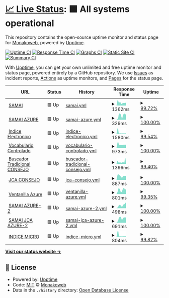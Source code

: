 # [📈 Live Status](https://Monakoweb.github.io/upptime_ce): <!--live status--> **🟩 All systems operational**

This repository contains the open-source uptime monitor and status page for [Monakoweb](https://Monakoweb.github.io/upptime_ce), powered by [Upptime](https://github.com/upptime/upptime).

[![Uptime CI](https://github.com/Monakoweb/upptime_ce/workflows/Uptime%20CI/badge.svg)](https://github.com/Monakoweb/upptime_ce/actions?query=workflow%3A%22Uptime+CI%22)
[![Response Time CI](https://github.com/Monakoweb/upptime_ce/workflows/Response%20Time%20CI/badge.svg)](https://github.com/Monakoweb/upptime_ce/actions?query=workflow%3A%22Response+Time+CI%22)
[![Graphs CI](https://github.com/Monakoweb/upptime_ce/workflows/Graphs%20CI/badge.svg)](https://github.com/Monakoweb/upptime_ce/actions?query=workflow%3A%22Graphs+CI%22)
[![Static Site CI](https://github.com/Monakoweb/upptime_ce/workflows/Static%20Site%20CI/badge.svg)](https://github.com/Monakoweb/upptime_ce/actions?query=workflow%3A%22Static+Site+CI%22)
[![Summary CI](https://github.com/Monakoweb/upptime_ce/workflows/Summary%20CI/badge.svg)](https://github.com/Monakoweb/upptime_ce/actions?query=workflow%3A%22Summary+CI%22)

With [Upptime](https://upptime.js.org), you can get your own unlimited and free uptime monitor and status page, powered entirely by a GitHub repository. We use [Issues](https://github.com/Monakoweb/upptime_ce/issues) as incident reports, [Actions](https://github.com/Monakoweb/upptime_ce/actions) as uptime monitors, and [Pages](https://Monakoweb.github.io/upptime_ce) for the status page.

<!--start: status pages-->
<!-- This summary is generated by Upptime (https://github.com/upptime/upptime) -->
<!-- Do not edit this manually, your changes will be overwritten -->
<!-- prettier-ignore -->
| URL | Status | History | Response Time | Uptime |
| --- | ------ | ------- | ------------- | ------ |
| <img alt="" src="https://icons.duckduckgo.com/ip3/relatoria.consejodeestado.gov.co.ico" height="13"> [SAMAI](https://relatoria.consejodeestado.gov.co:8080/) | 🟩 Up | [samai.yml](https://github.com/Monakoweb/upptime_ce/commits/HEAD/history/samai.yml) | <details><summary><img alt="Response time graph" src="./graphs/samai/response-time-week.png" height="20"> 1362ms</summary><br><a href="https://Monakoweb.github.io/upptime_ce/history/samai"><img alt="Response time 1020" src="https://img.shields.io/endpoint?url=https%3A%2F%2Fraw.githubusercontent.com%2FMonakoweb%2Fupptime_ce%2FHEAD%2Fapi%2Fsamai%2Fresponse-time.json"></a><br><a href="https://Monakoweb.github.io/upptime_ce/history/samai"><img alt="24-hour response time 1329" src="https://img.shields.io/endpoint?url=https%3A%2F%2Fraw.githubusercontent.com%2FMonakoweb%2Fupptime_ce%2FHEAD%2Fapi%2Fsamai%2Fresponse-time-day.json"></a><br><a href="https://Monakoweb.github.io/upptime_ce/history/samai"><img alt="7-day response time 1362" src="https://img.shields.io/endpoint?url=https%3A%2F%2Fraw.githubusercontent.com%2FMonakoweb%2Fupptime_ce%2FHEAD%2Fapi%2Fsamai%2Fresponse-time-week.json"></a><br><a href="https://Monakoweb.github.io/upptime_ce/history/samai"><img alt="30-day response time 989" src="https://img.shields.io/endpoint?url=https%3A%2F%2Fraw.githubusercontent.com%2FMonakoweb%2Fupptime_ce%2FHEAD%2Fapi%2Fsamai%2Fresponse-time-month.json"></a><br><a href="https://Monakoweb.github.io/upptime_ce/history/samai"><img alt="1-year response time 1025" src="https://img.shields.io/endpoint?url=https%3A%2F%2Fraw.githubusercontent.com%2FMonakoweb%2Fupptime_ce%2FHEAD%2Fapi%2Fsamai%2Fresponse-time-year.json"></a></details> | <details><summary><a href="https://Monakoweb.github.io/upptime_ce/history/samai">99.72%</a></summary><a href="https://Monakoweb.github.io/upptime_ce/history/samai"><img alt="All-time uptime 77.54%" src="https://img.shields.io/endpoint?url=https%3A%2F%2Fraw.githubusercontent.com%2FMonakoweb%2Fupptime_ce%2FHEAD%2Fapi%2Fsamai%2Fuptime.json"></a><br><a href="https://Monakoweb.github.io/upptime_ce/history/samai"><img alt="24-hour uptime 100.00%" src="https://img.shields.io/endpoint?url=https%3A%2F%2Fraw.githubusercontent.com%2FMonakoweb%2Fupptime_ce%2FHEAD%2Fapi%2Fsamai%2Fuptime-day.json"></a><br><a href="https://Monakoweb.github.io/upptime_ce/history/samai"><img alt="7-day uptime 99.72%" src="https://img.shields.io/endpoint?url=https%3A%2F%2Fraw.githubusercontent.com%2FMonakoweb%2Fupptime_ce%2FHEAD%2Fapi%2Fsamai%2Fuptime-week.json"></a><br><a href="https://Monakoweb.github.io/upptime_ce/history/samai"><img alt="30-day uptime 99.69%" src="https://img.shields.io/endpoint?url=https%3A%2F%2Fraw.githubusercontent.com%2FMonakoweb%2Fupptime_ce%2FHEAD%2Fapi%2Fsamai%2Fuptime-month.json"></a><br><a href="https://Monakoweb.github.io/upptime_ce/history/samai"><img alt="1-year uptime 85.83%" src="https://img.shields.io/endpoint?url=https%3A%2F%2Fraw.githubusercontent.com%2FMonakoweb%2Fupptime_ce%2FHEAD%2Fapi%2Fsamai%2Fuptime-year.json"></a></details>
| <img alt="" src="https://icons.duckduckgo.com/ip3/samai.azurewebsites.net.ico" height="13"> [SAMAI AZURE](https://samai.azurewebsites.net/) | 🟩 Up | [samai-azure.yml](https://github.com/Monakoweb/upptime_ce/commits/HEAD/history/samai-azure.yml) | <details><summary><img alt="Response time graph" src="./graphs/samai-azure/response-time-week.png" height="20"> 329ms</summary><br><a href="https://Monakoweb.github.io/upptime_ce/history/samai-azure"><img alt="Response time 345" src="https://img.shields.io/endpoint?url=https%3A%2F%2Fraw.githubusercontent.com%2FMonakoweb%2Fupptime_ce%2FHEAD%2Fapi%2Fsamai-azure%2Fresponse-time.json"></a><br><a href="https://Monakoweb.github.io/upptime_ce/history/samai-azure"><img alt="24-hour response time 368" src="https://img.shields.io/endpoint?url=https%3A%2F%2Fraw.githubusercontent.com%2FMonakoweb%2Fupptime_ce%2FHEAD%2Fapi%2Fsamai-azure%2Fresponse-time-day.json"></a><br><a href="https://Monakoweb.github.io/upptime_ce/history/samai-azure"><img alt="7-day response time 329" src="https://img.shields.io/endpoint?url=https%3A%2F%2Fraw.githubusercontent.com%2FMonakoweb%2Fupptime_ce%2FHEAD%2Fapi%2Fsamai-azure%2Fresponse-time-week.json"></a><br><a href="https://Monakoweb.github.io/upptime_ce/history/samai-azure"><img alt="30-day response time 237" src="https://img.shields.io/endpoint?url=https%3A%2F%2Fraw.githubusercontent.com%2FMonakoweb%2Fupptime_ce%2FHEAD%2Fapi%2Fsamai-azure%2Fresponse-time-month.json"></a><br><a href="https://Monakoweb.github.io/upptime_ce/history/samai-azure"><img alt="1-year response time 221" src="https://img.shields.io/endpoint?url=https%3A%2F%2Fraw.githubusercontent.com%2FMonakoweb%2Fupptime_ce%2FHEAD%2Fapi%2Fsamai-azure%2Fresponse-time-year.json"></a></details> | <details><summary><a href="https://Monakoweb.github.io/upptime_ce/history/samai-azure">100.00%</a></summary><a href="https://Monakoweb.github.io/upptime_ce/history/samai-azure"><img alt="All-time uptime 99.93%" src="https://img.shields.io/endpoint?url=https%3A%2F%2Fraw.githubusercontent.com%2FMonakoweb%2Fupptime_ce%2FHEAD%2Fapi%2Fsamai-azure%2Fuptime.json"></a><br><a href="https://Monakoweb.github.io/upptime_ce/history/samai-azure"><img alt="24-hour uptime 100.00%" src="https://img.shields.io/endpoint?url=https%3A%2F%2Fraw.githubusercontent.com%2FMonakoweb%2Fupptime_ce%2FHEAD%2Fapi%2Fsamai-azure%2Fuptime-day.json"></a><br><a href="https://Monakoweb.github.io/upptime_ce/history/samai-azure"><img alt="7-day uptime 100.00%" src="https://img.shields.io/endpoint?url=https%3A%2F%2Fraw.githubusercontent.com%2FMonakoweb%2Fupptime_ce%2FHEAD%2Fapi%2Fsamai-azure%2Fuptime-week.json"></a><br><a href="https://Monakoweb.github.io/upptime_ce/history/samai-azure"><img alt="30-day uptime 99.96%" src="https://img.shields.io/endpoint?url=https%3A%2F%2Fraw.githubusercontent.com%2FMonakoweb%2Fupptime_ce%2FHEAD%2Fapi%2Fsamai-azure%2Fuptime-month.json"></a><br><a href="https://Monakoweb.github.io/upptime_ce/history/samai-azure"><img alt="1-year uptime 99.98%" src="https://img.shields.io/endpoint?url=https%3A%2F%2Fraw.githubusercontent.com%2FMonakoweb%2Fupptime_ce%2FHEAD%2Fapi%2Fsamai-azure%2Fuptime-year.json"></a></details>
| <img alt="" src="https://icons.duckduckgo.com/ip3/iedoc.consejodeestado.gov.co.ico" height="13"> [Indice Electronico](https://iedoc.consejodeestado.gov.co:448/) | 🟩 Up | [indice-electronico.yml](https://github.com/Monakoweb/upptime_ce/commits/HEAD/history/indice-electronico.yml) | <details><summary><img alt="Response time graph" src="./graphs/indice-electronico/response-time-week.png" height="20"> 1580ms</summary><br><a href="https://Monakoweb.github.io/upptime_ce/history/indice-electronico"><img alt="Response time 659" src="https://img.shields.io/endpoint?url=https%3A%2F%2Fraw.githubusercontent.com%2FMonakoweb%2Fupptime_ce%2FHEAD%2Fapi%2Findice-electronico%2Fresponse-time.json"></a><br><a href="https://Monakoweb.github.io/upptime_ce/history/indice-electronico"><img alt="24-hour response time 620" src="https://img.shields.io/endpoint?url=https%3A%2F%2Fraw.githubusercontent.com%2FMonakoweb%2Fupptime_ce%2FHEAD%2Fapi%2Findice-electronico%2Fresponse-time-day.json"></a><br><a href="https://Monakoweb.github.io/upptime_ce/history/indice-electronico"><img alt="7-day response time 1580" src="https://img.shields.io/endpoint?url=https%3A%2F%2Fraw.githubusercontent.com%2FMonakoweb%2Fupptime_ce%2FHEAD%2Fapi%2Findice-electronico%2Fresponse-time-week.json"></a><br><a href="https://Monakoweb.github.io/upptime_ce/history/indice-electronico"><img alt="30-day response time 860" src="https://img.shields.io/endpoint?url=https%3A%2F%2Fraw.githubusercontent.com%2FMonakoweb%2Fupptime_ce%2FHEAD%2Fapi%2Findice-electronico%2Fresponse-time-month.json"></a><br><a href="https://Monakoweb.github.io/upptime_ce/history/indice-electronico"><img alt="1-year response time 649" src="https://img.shields.io/endpoint?url=https%3A%2F%2Fraw.githubusercontent.com%2FMonakoweb%2Fupptime_ce%2FHEAD%2Fapi%2Findice-electronico%2Fresponse-time-year.json"></a></details> | <details><summary><a href="https://Monakoweb.github.io/upptime_ce/history/indice-electronico">99.54%</a></summary><a href="https://Monakoweb.github.io/upptime_ce/history/indice-electronico"><img alt="All-time uptime 81.82%" src="https://img.shields.io/endpoint?url=https%3A%2F%2Fraw.githubusercontent.com%2FMonakoweb%2Fupptime_ce%2FHEAD%2Fapi%2Findice-electronico%2Fuptime.json"></a><br><a href="https://Monakoweb.github.io/upptime_ce/history/indice-electronico"><img alt="24-hour uptime 98.74%" src="https://img.shields.io/endpoint?url=https%3A%2F%2Fraw.githubusercontent.com%2FMonakoweb%2Fupptime_ce%2FHEAD%2Fapi%2Findice-electronico%2Fuptime-day.json"></a><br><a href="https://Monakoweb.github.io/upptime_ce/history/indice-electronico"><img alt="7-day uptime 99.54%" src="https://img.shields.io/endpoint?url=https%3A%2F%2Fraw.githubusercontent.com%2FMonakoweb%2Fupptime_ce%2FHEAD%2Fapi%2Findice-electronico%2Fuptime-week.json"></a><br><a href="https://Monakoweb.github.io/upptime_ce/history/indice-electronico"><img alt="30-day uptime 99.65%" src="https://img.shields.io/endpoint?url=https%3A%2F%2Fraw.githubusercontent.com%2FMonakoweb%2Fupptime_ce%2FHEAD%2Fapi%2Findice-electronico%2Fuptime-month.json"></a><br><a href="https://Monakoweb.github.io/upptime_ce/history/indice-electronico"><img alt="1-year uptime 85.57%" src="https://img.shields.io/endpoint?url=https%3A%2F%2Fraw.githubusercontent.com%2FMonakoweb%2Fupptime_ce%2FHEAD%2Fapi%2Findice-electronico%2Fuptime-year.json"></a></details>
| <img alt="" src="https://icons.duckduckgo.com/ip3/190.217.24.78.ico" height="13"> [Vocabulario Controlado](http://190.217.24.78:8888/tematres3/vocab/index.php) | 🟩 Up | [vocabulario-controlado.yml](https://github.com/Monakoweb/upptime_ce/commits/HEAD/history/vocabulario-controlado.yml) | <details><summary><img alt="Response time graph" src="./graphs/vocabulario-controlado/response-time-week.png" height="20"> 973ms</summary><br><a href="https://Monakoweb.github.io/upptime_ce/history/vocabulario-controlado"><img alt="Response time 837" src="https://img.shields.io/endpoint?url=https%3A%2F%2Fraw.githubusercontent.com%2FMonakoweb%2Fupptime_ce%2FHEAD%2Fapi%2Fvocabulario-controlado%2Fresponse-time.json"></a><br><a href="https://Monakoweb.github.io/upptime_ce/history/vocabulario-controlado"><img alt="24-hour response time 895" src="https://img.shields.io/endpoint?url=https%3A%2F%2Fraw.githubusercontent.com%2FMonakoweb%2Fupptime_ce%2FHEAD%2Fapi%2Fvocabulario-controlado%2Fresponse-time-day.json"></a><br><a href="https://Monakoweb.github.io/upptime_ce/history/vocabulario-controlado"><img alt="7-day response time 973" src="https://img.shields.io/endpoint?url=https%3A%2F%2Fraw.githubusercontent.com%2FMonakoweb%2Fupptime_ce%2FHEAD%2Fapi%2Fvocabulario-controlado%2Fresponse-time-week.json"></a><br><a href="https://Monakoweb.github.io/upptime_ce/history/vocabulario-controlado"><img alt="30-day response time 899" src="https://img.shields.io/endpoint?url=https%3A%2F%2Fraw.githubusercontent.com%2FMonakoweb%2Fupptime_ce%2FHEAD%2Fapi%2Fvocabulario-controlado%2Fresponse-time-month.json"></a><br><a href="https://Monakoweb.github.io/upptime_ce/history/vocabulario-controlado"><img alt="1-year response time 850" src="https://img.shields.io/endpoint?url=https%3A%2F%2Fraw.githubusercontent.com%2FMonakoweb%2Fupptime_ce%2FHEAD%2Fapi%2Fvocabulario-controlado%2Fresponse-time-year.json"></a></details> | <details><summary><a href="https://Monakoweb.github.io/upptime_ce/history/vocabulario-controlado">100.00%</a></summary><a href="https://Monakoweb.github.io/upptime_ce/history/vocabulario-controlado"><img alt="All-time uptime 99.53%" src="https://img.shields.io/endpoint?url=https%3A%2F%2Fraw.githubusercontent.com%2FMonakoweb%2Fupptime_ce%2FHEAD%2Fapi%2Fvocabulario-controlado%2Fuptime.json"></a><br><a href="https://Monakoweb.github.io/upptime_ce/history/vocabulario-controlado"><img alt="24-hour uptime 100.00%" src="https://img.shields.io/endpoint?url=https%3A%2F%2Fraw.githubusercontent.com%2FMonakoweb%2Fupptime_ce%2FHEAD%2Fapi%2Fvocabulario-controlado%2Fuptime-day.json"></a><br><a href="https://Monakoweb.github.io/upptime_ce/history/vocabulario-controlado"><img alt="7-day uptime 100.00%" src="https://img.shields.io/endpoint?url=https%3A%2F%2Fraw.githubusercontent.com%2FMonakoweb%2Fupptime_ce%2FHEAD%2Fapi%2Fvocabulario-controlado%2Fuptime-week.json"></a><br><a href="https://Monakoweb.github.io/upptime_ce/history/vocabulario-controlado"><img alt="30-day uptime 99.85%" src="https://img.shields.io/endpoint?url=https%3A%2F%2Fraw.githubusercontent.com%2FMonakoweb%2Fupptime_ce%2FHEAD%2Fapi%2Fvocabulario-controlado%2Fuptime-month.json"></a><br><a href="https://Monakoweb.github.io/upptime_ce/history/vocabulario-controlado"><img alt="1-year uptime 99.64%" src="https://img.shields.io/endpoint?url=https%3A%2F%2Fraw.githubusercontent.com%2FMonakoweb%2Fupptime_ce%2FHEAD%2Fapi%2Fvocabulario-controlado%2Fuptime-year.json"></a></details>
| <img alt="" src="https://icons.duckduckgo.com/ip3/190.217.24.55.ico" height="13"> [Buscador Tradicional CONSEJO](http://190.217.24.55:8080/WebRelatoria/ce/index.xhtml) | 🟩 Up | [buscador-tradicional-consejo.yml](https://github.com/Monakoweb/upptime_ce/commits/HEAD/history/buscador-tradicional-consejo.yml) | <details><summary><img alt="Response time graph" src="./graphs/buscador-tradicional-consejo/response-time-week.png" height="20"> 1396ms</summary><br><a href="https://Monakoweb.github.io/upptime_ce/history/buscador-tradicional-consejo"><img alt="Response time 1319" src="https://img.shields.io/endpoint?url=https%3A%2F%2Fraw.githubusercontent.com%2FMonakoweb%2Fupptime_ce%2FHEAD%2Fapi%2Fbuscador-tradicional-consejo%2Fresponse-time.json"></a><br><a href="https://Monakoweb.github.io/upptime_ce/history/buscador-tradicional-consejo"><img alt="24-hour response time 2016" src="https://img.shields.io/endpoint?url=https%3A%2F%2Fraw.githubusercontent.com%2FMonakoweb%2Fupptime_ce%2FHEAD%2Fapi%2Fbuscador-tradicional-consejo%2Fresponse-time-day.json"></a><br><a href="https://Monakoweb.github.io/upptime_ce/history/buscador-tradicional-consejo"><img alt="7-day response time 1396" src="https://img.shields.io/endpoint?url=https%3A%2F%2Fraw.githubusercontent.com%2FMonakoweb%2Fupptime_ce%2FHEAD%2Fapi%2Fbuscador-tradicional-consejo%2Fresponse-time-week.json"></a><br><a href="https://Monakoweb.github.io/upptime_ce/history/buscador-tradicional-consejo"><img alt="30-day response time 1093" src="https://img.shields.io/endpoint?url=https%3A%2F%2Fraw.githubusercontent.com%2FMonakoweb%2Fupptime_ce%2FHEAD%2Fapi%2Fbuscador-tradicional-consejo%2Fresponse-time-month.json"></a><br><a href="https://Monakoweb.github.io/upptime_ce/history/buscador-tradicional-consejo"><img alt="1-year response time 1230" src="https://img.shields.io/endpoint?url=https%3A%2F%2Fraw.githubusercontent.com%2FMonakoweb%2Fupptime_ce%2FHEAD%2Fapi%2Fbuscador-tradicional-consejo%2Fresponse-time-year.json"></a></details> | <details><summary><a href="https://Monakoweb.github.io/upptime_ce/history/buscador-tradicional-consejo">99.40%</a></summary><a href="https://Monakoweb.github.io/upptime_ce/history/buscador-tradicional-consejo"><img alt="All-time uptime 97.21%" src="https://img.shields.io/endpoint?url=https%3A%2F%2Fraw.githubusercontent.com%2FMonakoweb%2Fupptime_ce%2FHEAD%2Fapi%2Fbuscador-tradicional-consejo%2Fuptime.json"></a><br><a href="https://Monakoweb.github.io/upptime_ce/history/buscador-tradicional-consejo"><img alt="24-hour uptime 95.78%" src="https://img.shields.io/endpoint?url=https%3A%2F%2Fraw.githubusercontent.com%2FMonakoweb%2Fupptime_ce%2FHEAD%2Fapi%2Fbuscador-tradicional-consejo%2Fuptime-day.json"></a><br><a href="https://Monakoweb.github.io/upptime_ce/history/buscador-tradicional-consejo"><img alt="7-day uptime 99.40%" src="https://img.shields.io/endpoint?url=https%3A%2F%2Fraw.githubusercontent.com%2FMonakoweb%2Fupptime_ce%2FHEAD%2Fapi%2Fbuscador-tradicional-consejo%2Fuptime-week.json"></a><br><a href="https://Monakoweb.github.io/upptime_ce/history/buscador-tradicional-consejo"><img alt="30-day uptime 95.27%" src="https://img.shields.io/endpoint?url=https%3A%2F%2Fraw.githubusercontent.com%2FMonakoweb%2Fupptime_ce%2FHEAD%2Fapi%2Fbuscador-tradicional-consejo%2Fuptime-month.json"></a><br><a href="https://Monakoweb.github.io/upptime_ce/history/buscador-tradicional-consejo"><img alt="1-year uptime 94.48%" src="https://img.shields.io/endpoint?url=https%3A%2F%2Fraw.githubusercontent.com%2FMonakoweb%2Fupptime_ce%2FHEAD%2Fapi%2Fbuscador-tradicional-consejo%2Fuptime-year.json"></a></details>
| <img alt="" src="https://icons.duckduckgo.com/ip3/relatoria.consejodeestado.gov.co.ico" height="13"> [JCA CONSEJO](https://relatoria.consejodeestado.gov.co:8088/) | 🟩 Up | [jca-consejo.yml](https://github.com/Monakoweb/upptime_ce/commits/HEAD/history/jca-consejo.yml) | <details><summary><img alt="Response time graph" src="./graphs/jca-consejo/response-time-week.png" height="20"> 887ms</summary><br><a href="https://Monakoweb.github.io/upptime_ce/history/jca-consejo"><img alt="Response time 917" src="https://img.shields.io/endpoint?url=https%3A%2F%2Fraw.githubusercontent.com%2FMonakoweb%2Fupptime_ce%2FHEAD%2Fapi%2Fjca-consejo%2Fresponse-time.json"></a><br><a href="https://Monakoweb.github.io/upptime_ce/history/jca-consejo"><img alt="24-hour response time 885" src="https://img.shields.io/endpoint?url=https%3A%2F%2Fraw.githubusercontent.com%2FMonakoweb%2Fupptime_ce%2FHEAD%2Fapi%2Fjca-consejo%2Fresponse-time-day.json"></a><br><a href="https://Monakoweb.github.io/upptime_ce/history/jca-consejo"><img alt="7-day response time 887" src="https://img.shields.io/endpoint?url=https%3A%2F%2Fraw.githubusercontent.com%2FMonakoweb%2Fupptime_ce%2FHEAD%2Fapi%2Fjca-consejo%2Fresponse-time-week.json"></a><br><a href="https://Monakoweb.github.io/upptime_ce/history/jca-consejo"><img alt="30-day response time 823" src="https://img.shields.io/endpoint?url=https%3A%2F%2Fraw.githubusercontent.com%2FMonakoweb%2Fupptime_ce%2FHEAD%2Fapi%2Fjca-consejo%2Fresponse-time-month.json"></a><br><a href="https://Monakoweb.github.io/upptime_ce/history/jca-consejo"><img alt="1-year response time 931" src="https://img.shields.io/endpoint?url=https%3A%2F%2Fraw.githubusercontent.com%2FMonakoweb%2Fupptime_ce%2FHEAD%2Fapi%2Fjca-consejo%2Fresponse-time-year.json"></a></details> | <details><summary><a href="https://Monakoweb.github.io/upptime_ce/history/jca-consejo">100.00%</a></summary><a href="https://Monakoweb.github.io/upptime_ce/history/jca-consejo"><img alt="All-time uptime 75.09%" src="https://img.shields.io/endpoint?url=https%3A%2F%2Fraw.githubusercontent.com%2FMonakoweb%2Fupptime_ce%2FHEAD%2Fapi%2Fjca-consejo%2Fuptime.json"></a><br><a href="https://Monakoweb.github.io/upptime_ce/history/jca-consejo"><img alt="24-hour uptime 100.00%" src="https://img.shields.io/endpoint?url=https%3A%2F%2Fraw.githubusercontent.com%2FMonakoweb%2Fupptime_ce%2FHEAD%2Fapi%2Fjca-consejo%2Fuptime-day.json"></a><br><a href="https://Monakoweb.github.io/upptime_ce/history/jca-consejo"><img alt="7-day uptime 100.00%" src="https://img.shields.io/endpoint?url=https%3A%2F%2Fraw.githubusercontent.com%2FMonakoweb%2Fupptime_ce%2FHEAD%2Fapi%2Fjca-consejo%2Fuptime-week.json"></a><br><a href="https://Monakoweb.github.io/upptime_ce/history/jca-consejo"><img alt="30-day uptime 99.71%" src="https://img.shields.io/endpoint?url=https%3A%2F%2Fraw.githubusercontent.com%2FMonakoweb%2Fupptime_ce%2FHEAD%2Fapi%2Fjca-consejo%2Fuptime-month.json"></a><br><a href="https://Monakoweb.github.io/upptime_ce/history/jca-consejo"><img alt="1-year uptime 85.85%" src="https://img.shields.io/endpoint?url=https%3A%2F%2Fraw.githubusercontent.com%2FMonakoweb%2Fupptime_ce%2FHEAD%2Fapi%2Fjca-consejo%2Fuptime-year.json"></a></details>
| <img alt="" src="https://icons.duckduckgo.com/ip3/null.ico" height="13"> [Ventanilla Azure](ventanillavirtual.consejodeestado.gov.co) | 🟩 Up | [ventanilla-azure.yml](https://github.com/Monakoweb/upptime_ce/commits/HEAD/history/ventanilla-azure.yml) | <details><summary><img alt="Response time graph" src="./graphs/ventanilla-azure/response-time-week.png" height="20"> 801ms</summary><br><a href="https://Monakoweb.github.io/upptime_ce/history/ventanilla-azure"><img alt="Response time 567" src="https://img.shields.io/endpoint?url=https%3A%2F%2Fraw.githubusercontent.com%2FMonakoweb%2Fupptime_ce%2FHEAD%2Fapi%2Fventanilla-azure%2Fresponse-time.json"></a><br><a href="https://Monakoweb.github.io/upptime_ce/history/ventanilla-azure"><img alt="24-hour response time 983" src="https://img.shields.io/endpoint?url=https%3A%2F%2Fraw.githubusercontent.com%2FMonakoweb%2Fupptime_ce%2FHEAD%2Fapi%2Fventanilla-azure%2Fresponse-time-day.json"></a><br><a href="https://Monakoweb.github.io/upptime_ce/history/ventanilla-azure"><img alt="7-day response time 801" src="https://img.shields.io/endpoint?url=https%3A%2F%2Fraw.githubusercontent.com%2FMonakoweb%2Fupptime_ce%2FHEAD%2Fapi%2Fventanilla-azure%2Fresponse-time-week.json"></a><br><a href="https://Monakoweb.github.io/upptime_ce/history/ventanilla-azure"><img alt="30-day response time 597" src="https://img.shields.io/endpoint?url=https%3A%2F%2Fraw.githubusercontent.com%2FMonakoweb%2Fupptime_ce%2FHEAD%2Fapi%2Fventanilla-azure%2Fresponse-time-month.json"></a><br><a href="https://Monakoweb.github.io/upptime_ce/history/ventanilla-azure"><img alt="1-year response time 591" src="https://img.shields.io/endpoint?url=https%3A%2F%2Fraw.githubusercontent.com%2FMonakoweb%2Fupptime_ce%2FHEAD%2Fapi%2Fventanilla-azure%2Fresponse-time-year.json"></a></details> | <details><summary><a href="https://Monakoweb.github.io/upptime_ce/history/ventanilla-azure">99.35%</a></summary><a href="https://Monakoweb.github.io/upptime_ce/history/ventanilla-azure"><img alt="All-time uptime 44.68%" src="https://img.shields.io/endpoint?url=https%3A%2F%2Fraw.githubusercontent.com%2FMonakoweb%2Fupptime_ce%2FHEAD%2Fapi%2Fventanilla-azure%2Fuptime.json"></a><br><a href="https://Monakoweb.github.io/upptime_ce/history/ventanilla-azure"><img alt="24-hour uptime 100.00%" src="https://img.shields.io/endpoint?url=https%3A%2F%2Fraw.githubusercontent.com%2FMonakoweb%2Fupptime_ce%2FHEAD%2Fapi%2Fventanilla-azure%2Fuptime-day.json"></a><br><a href="https://Monakoweb.github.io/upptime_ce/history/ventanilla-azure"><img alt="7-day uptime 99.35%" src="https://img.shields.io/endpoint?url=https%3A%2F%2Fraw.githubusercontent.com%2FMonakoweb%2Fupptime_ce%2FHEAD%2Fapi%2Fventanilla-azure%2Fuptime-week.json"></a><br><a href="https://Monakoweb.github.io/upptime_ce/history/ventanilla-azure"><img alt="30-day uptime 99.85%" src="https://img.shields.io/endpoint?url=https%3A%2F%2Fraw.githubusercontent.com%2FMonakoweb%2Fupptime_ce%2FHEAD%2Fapi%2Fventanilla-azure%2Fuptime-month.json"></a><br><a href="https://Monakoweb.github.io/upptime_ce/history/ventanilla-azure"><img alt="1-year uptime 73.79%" src="https://img.shields.io/endpoint?url=https%3A%2F%2Fraw.githubusercontent.com%2FMonakoweb%2Fupptime_ce%2FHEAD%2Fapi%2Fventanilla-azure%2Fuptime-year.json"></a></details>
| <img alt="" src="https://icons.duckduckgo.com/ip3/null.ico" height="13"> [SAMAI AZURE-2](samai.consejodeestado.gov.co) | 🟩 Up | [samai-azure-2.yml](https://github.com/Monakoweb/upptime_ce/commits/HEAD/history/samai-azure-2.yml) | <details><summary><img alt="Response time graph" src="./graphs/samai-azure-2/response-time-week.png" height="20"> 498ms</summary><br><a href="https://Monakoweb.github.io/upptime_ce/history/samai-azure-2"><img alt="Response time 660" src="https://img.shields.io/endpoint?url=https%3A%2F%2Fraw.githubusercontent.com%2FMonakoweb%2Fupptime_ce%2FHEAD%2Fapi%2Fsamai-azure-2%2Fresponse-time.json"></a><br><a href="https://Monakoweb.github.io/upptime_ce/history/samai-azure-2"><img alt="24-hour response time 941" src="https://img.shields.io/endpoint?url=https%3A%2F%2Fraw.githubusercontent.com%2FMonakoweb%2Fupptime_ce%2FHEAD%2Fapi%2Fsamai-azure-2%2Fresponse-time-day.json"></a><br><a href="https://Monakoweb.github.io/upptime_ce/history/samai-azure-2"><img alt="7-day response time 498" src="https://img.shields.io/endpoint?url=https%3A%2F%2Fraw.githubusercontent.com%2FMonakoweb%2Fupptime_ce%2FHEAD%2Fapi%2Fsamai-azure-2%2Fresponse-time-week.json"></a><br><a href="https://Monakoweb.github.io/upptime_ce/history/samai-azure-2"><img alt="30-day response time 355" src="https://img.shields.io/endpoint?url=https%3A%2F%2Fraw.githubusercontent.com%2FMonakoweb%2Fupptime_ce%2FHEAD%2Fapi%2Fsamai-azure-2%2Fresponse-time-month.json"></a><br><a href="https://Monakoweb.github.io/upptime_ce/history/samai-azure-2"><img alt="1-year response time 486" src="https://img.shields.io/endpoint?url=https%3A%2F%2Fraw.githubusercontent.com%2FMonakoweb%2Fupptime_ce%2FHEAD%2Fapi%2Fsamai-azure-2%2Fresponse-time-year.json"></a></details> | <details><summary><a href="https://Monakoweb.github.io/upptime_ce/history/samai-azure-2">100.00%</a></summary><a href="https://Monakoweb.github.io/upptime_ce/history/samai-azure-2"><img alt="All-time uptime 98.29%" src="https://img.shields.io/endpoint?url=https%3A%2F%2Fraw.githubusercontent.com%2FMonakoweb%2Fupptime_ce%2FHEAD%2Fapi%2Fsamai-azure-2%2Fuptime.json"></a><br><a href="https://Monakoweb.github.io/upptime_ce/history/samai-azure-2"><img alt="24-hour uptime 100.00%" src="https://img.shields.io/endpoint?url=https%3A%2F%2Fraw.githubusercontent.com%2FMonakoweb%2Fupptime_ce%2FHEAD%2Fapi%2Fsamai-azure-2%2Fuptime-day.json"></a><br><a href="https://Monakoweb.github.io/upptime_ce/history/samai-azure-2"><img alt="7-day uptime 100.00%" src="https://img.shields.io/endpoint?url=https%3A%2F%2Fraw.githubusercontent.com%2FMonakoweb%2Fupptime_ce%2FHEAD%2Fapi%2Fsamai-azure-2%2Fuptime-week.json"></a><br><a href="https://Monakoweb.github.io/upptime_ce/history/samai-azure-2"><img alt="30-day uptime 100.00%" src="https://img.shields.io/endpoint?url=https%3A%2F%2Fraw.githubusercontent.com%2FMonakoweb%2Fupptime_ce%2FHEAD%2Fapi%2Fsamai-azure-2%2Fuptime-month.json"></a><br><a href="https://Monakoweb.github.io/upptime_ce/history/samai-azure-2"><img alt="1-year uptime 97.03%" src="https://img.shields.io/endpoint?url=https%3A%2F%2Fraw.githubusercontent.com%2FMonakoweb%2Fupptime_ce%2FHEAD%2Fapi%2Fsamai-azure-2%2Fuptime-year.json"></a></details>
| <img alt="" src="https://icons.duckduckgo.com/ip3/null.ico" height="13"> [SAMAI JCA AZURE-2](samaijca.consejodeestado.gov.co) | 🟩 Up | [samai-jca-azure-2.yml](https://github.com/Monakoweb/upptime_ce/commits/HEAD/history/samai-jca-azure-2.yml) | <details><summary><img alt="Response time graph" src="./graphs/samai-jca-azure-2/response-time-week.png" height="20"> 691ms</summary><br><a href="https://Monakoweb.github.io/upptime_ce/history/samai-jca-azure-2"><img alt="Response time 621" src="https://img.shields.io/endpoint?url=https%3A%2F%2Fraw.githubusercontent.com%2FMonakoweb%2Fupptime_ce%2FHEAD%2Fapi%2Fsamai-jca-azure-2%2Fresponse-time.json"></a><br><a href="https://Monakoweb.github.io/upptime_ce/history/samai-jca-azure-2"><img alt="24-hour response time 812" src="https://img.shields.io/endpoint?url=https%3A%2F%2Fraw.githubusercontent.com%2FMonakoweb%2Fupptime_ce%2FHEAD%2Fapi%2Fsamai-jca-azure-2%2Fresponse-time-day.json"></a><br><a href="https://Monakoweb.github.io/upptime_ce/history/samai-jca-azure-2"><img alt="7-day response time 691" src="https://img.shields.io/endpoint?url=https%3A%2F%2Fraw.githubusercontent.com%2FMonakoweb%2Fupptime_ce%2FHEAD%2Fapi%2Fsamai-jca-azure-2%2Fresponse-time-week.json"></a><br><a href="https://Monakoweb.github.io/upptime_ce/history/samai-jca-azure-2"><img alt="30-day response time 529" src="https://img.shields.io/endpoint?url=https%3A%2F%2Fraw.githubusercontent.com%2FMonakoweb%2Fupptime_ce%2FHEAD%2Fapi%2Fsamai-jca-azure-2%2Fresponse-time-month.json"></a><br><a href="https://Monakoweb.github.io/upptime_ce/history/samai-jca-azure-2"><img alt="1-year response time 570" src="https://img.shields.io/endpoint?url=https%3A%2F%2Fraw.githubusercontent.com%2FMonakoweb%2Fupptime_ce%2FHEAD%2Fapi%2Fsamai-jca-azure-2%2Fresponse-time-year.json"></a></details> | <details><summary><a href="https://Monakoweb.github.io/upptime_ce/history/samai-jca-azure-2">100.00%</a></summary><a href="https://Monakoweb.github.io/upptime_ce/history/samai-jca-azure-2"><img alt="All-time uptime 98.30%" src="https://img.shields.io/endpoint?url=https%3A%2F%2Fraw.githubusercontent.com%2FMonakoweb%2Fupptime_ce%2FHEAD%2Fapi%2Fsamai-jca-azure-2%2Fuptime.json"></a><br><a href="https://Monakoweb.github.io/upptime_ce/history/samai-jca-azure-2"><img alt="24-hour uptime 100.00%" src="https://img.shields.io/endpoint?url=https%3A%2F%2Fraw.githubusercontent.com%2FMonakoweb%2Fupptime_ce%2FHEAD%2Fapi%2Fsamai-jca-azure-2%2Fuptime-day.json"></a><br><a href="https://Monakoweb.github.io/upptime_ce/history/samai-jca-azure-2"><img alt="7-day uptime 100.00%" src="https://img.shields.io/endpoint?url=https%3A%2F%2Fraw.githubusercontent.com%2FMonakoweb%2Fupptime_ce%2FHEAD%2Fapi%2Fsamai-jca-azure-2%2Fuptime-week.json"></a><br><a href="https://Monakoweb.github.io/upptime_ce/history/samai-jca-azure-2"><img alt="30-day uptime 100.00%" src="https://img.shields.io/endpoint?url=https%3A%2F%2Fraw.githubusercontent.com%2FMonakoweb%2Fupptime_ce%2FHEAD%2Fapi%2Fsamai-jca-azure-2%2Fuptime-month.json"></a><br><a href="https://Monakoweb.github.io/upptime_ce/history/samai-jca-azure-2"><img alt="1-year uptime 97.04%" src="https://img.shields.io/endpoint?url=https%3A%2F%2Fraw.githubusercontent.com%2FMonakoweb%2Fupptime_ce%2FHEAD%2Fapi%2Fsamai-jca-azure-2%2Fuptime-year.json"></a></details>
| <img alt="" src="https://icons.duckduckgo.com/ip3/iedoc.consejodeestado.gov.co.ico" height="13"> [INDICE MICRO](https://iedoc.consejodeestado.gov.co:448/swagger.html) | 🟩 Up | [indice-micro.yml](https://github.com/Monakoweb/upptime_ce/commits/HEAD/history/indice-micro.yml) | <details><summary><img alt="Response time graph" src="./graphs/indice-micro/response-time-week.png" height="20"> 804ms</summary><br><a href="https://Monakoweb.github.io/upptime_ce/history/indice-micro"><img alt="Response time 365" src="https://img.shields.io/endpoint?url=https%3A%2F%2Fraw.githubusercontent.com%2FMonakoweb%2Fupptime_ce%2FHEAD%2Fapi%2Findice-micro%2Fresponse-time.json"></a><br><a href="https://Monakoweb.github.io/upptime_ce/history/indice-micro"><img alt="24-hour response time 342" src="https://img.shields.io/endpoint?url=https%3A%2F%2Fraw.githubusercontent.com%2FMonakoweb%2Fupptime_ce%2FHEAD%2Fapi%2Findice-micro%2Fresponse-time-day.json"></a><br><a href="https://Monakoweb.github.io/upptime_ce/history/indice-micro"><img alt="7-day response time 804" src="https://img.shields.io/endpoint?url=https%3A%2F%2Fraw.githubusercontent.com%2FMonakoweb%2Fupptime_ce%2FHEAD%2Fapi%2Findice-micro%2Fresponse-time-week.json"></a><br><a href="https://Monakoweb.github.io/upptime_ce/history/indice-micro"><img alt="30-day response time 439" src="https://img.shields.io/endpoint?url=https%3A%2F%2Fraw.githubusercontent.com%2FMonakoweb%2Fupptime_ce%2FHEAD%2Fapi%2Findice-micro%2Fresponse-time-month.json"></a><br><a href="https://Monakoweb.github.io/upptime_ce/history/indice-micro"><img alt="1-year response time 356" src="https://img.shields.io/endpoint?url=https%3A%2F%2Fraw.githubusercontent.com%2FMonakoweb%2Fupptime_ce%2FHEAD%2Fapi%2Findice-micro%2Fresponse-time-year.json"></a></details> | <details><summary><a href="https://Monakoweb.github.io/upptime_ce/history/indice-micro">99.82%</a></summary><a href="https://Monakoweb.github.io/upptime_ce/history/indice-micro"><img alt="All-time uptime 76.21%" src="https://img.shields.io/endpoint?url=https%3A%2F%2Fraw.githubusercontent.com%2FMonakoweb%2Fupptime_ce%2FHEAD%2Fapi%2Findice-micro%2Fuptime.json"></a><br><a href="https://Monakoweb.github.io/upptime_ce/history/indice-micro"><img alt="24-hour uptime 98.74%" src="https://img.shields.io/endpoint?url=https%3A%2F%2Fraw.githubusercontent.com%2FMonakoweb%2Fupptime_ce%2FHEAD%2Fapi%2Findice-micro%2Fuptime-day.json"></a><br><a href="https://Monakoweb.github.io/upptime_ce/history/indice-micro"><img alt="7-day uptime 99.82%" src="https://img.shields.io/endpoint?url=https%3A%2F%2Fraw.githubusercontent.com%2FMonakoweb%2Fupptime_ce%2FHEAD%2Fapi%2Findice-micro%2Fuptime-week.json"></a><br><a href="https://Monakoweb.github.io/upptime_ce/history/indice-micro"><img alt="30-day uptime 99.71%" src="https://img.shields.io/endpoint?url=https%3A%2F%2Fraw.githubusercontent.com%2FMonakoweb%2Fupptime_ce%2FHEAD%2Fapi%2Findice-micro%2Fuptime-month.json"></a><br><a href="https://Monakoweb.github.io/upptime_ce/history/indice-micro"><img alt="1-year uptime 85.60%" src="https://img.shields.io/endpoint?url=https%3A%2F%2Fraw.githubusercontent.com%2FMonakoweb%2Fupptime_ce%2FHEAD%2Fapi%2Findice-micro%2Fuptime-year.json"></a></details>

<!--end: status pages-->

[**Visit our status website →**](https://Monakoweb.github.io/upptime_ce)

## 📄 License

- Powered by: [Upptime](https://github.com/upptime/upptime)
- Code: [MIT](./LICENSE) © [Monakoweb](https://Monakoweb.github.io/upptime_ce)
- Data in the `./history` directory: [Open Database License](https://opendatacommons.org/licenses/odbl/1-0/)
